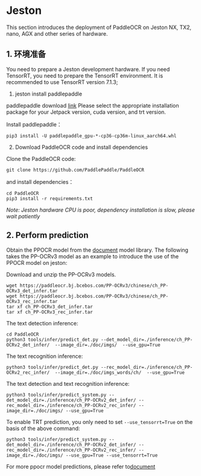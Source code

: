 
# Jeston

This section introduces the deployment of PaddleOCR on Jeston NX, TX2, nano, AGX and other series of hardware.


## 1. 环境准备

You need to prepare a Jeston development hardware. If you need TensorRT, you need to prepare the TensorRT environment. It is recommended to use TensorRT version 7.1.3;

1. jeston install paddlepaddle

paddlepaddle download [link](https://www.paddlepaddle.org.cn/inference/user_guides/download_lib.html#python)
Please select the appropriate installation package for your Jetpack version, cuda version, and trt version.

Install paddlepaddle：
```shell
pip3 install -U paddlepaddle_gpu-*-cp36-cp36m-linux_aarch64.whl
```


2. Download PaddleOCR code and install dependencies

Clone the PaddleOCR code:
```
git clone https://github.com/PaddlePaddle/PaddleOCR
```

and install dependencies：
```
cd PaddleOCR
pip3 install -r requirements.txt
```

*Note: Jeston hardware CPU is poor, dependency installation is slow, please wait patiently*

## 2. Perform prediction

Obtain the PPOCR model from the [document](../../doc/doc_en/ppocr_introduction_en.md) model library. The following takes the PP-OCRv3 model as an example to introduce the use of the PPOCR model on jeston:

Download and unzip the PP-OCRv3 models.
```
wget https://paddleocr.bj.bcebos.com/PP-OCRv3/chinese/ch_PP-OCRv3_det_infer.tar
wget https://paddleocr.bj.bcebos.com/PP-OCRv3/chinese/ch_PP-OCRv3_rec_infer.tar
tar xf ch_PP-OCRv3_det_infer.tar
tar xf ch_PP-OCRv3_rec_infer.tar
```

The text detection inference:
```
cd PaddleOCR
python3 tools/infer/predict_det.py --det_model_dir=./inference/ch_PP-OCRv2_det_infer/  --image_dir=./doc/imgs/  --use_gpu=True
```

The text recognition inference:
```
python3 tools/infer/predict_det.py --rec_model_dir=./inference/ch_PP-OCRv2_rec_infer/  --image_dir=./doc/imgs_words/ch/  --use_gpu=True
```

The text  detection and text recognition inference:

```
python3 tools/infer/predict_system.py --det_model_dir=./inference/ch_PP-OCRv2_det_infer/ --rec_model_dir=./inference/ch_PP-OCRv2_rec_infer/ --image_dir=./doc/imgs/ --use_gpu=True
```

To enable TRT prediction, you only need to set `--use_tensorrt=True` on the basis of the above command:
```
python3 tools/infer/predict_system.py --det_model_dir=./inference/ch_PP-OCRv2_det_infer/ --rec_model_dir=./inference/ch_PP-OCRv2_rec_infer/ --image_dir=./doc/imgs/ --use_gpu=True --use_tensorrt=True
```

For more ppocr model predictions, please refer to[document](../../doc/doc_en/inference_ppocr_en.md)
